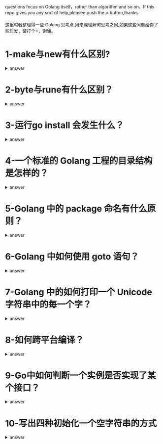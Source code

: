 questions focus on Golang itself，rather than algorithm and so on。If this repo gives you any sort of help,pleasee push the :star: button,thanks.

这里时我整理得一些 Golang 思考点,用来深理解何思考之用,如果这些问题给你了些启发，请打个:star:，谢谢。

# 1-make与new有什么区别?

<details>
  <summary>answer</summary>
new(T) 返回 T 的指针 *T 并指向 T 的零值。
make(T) 返回的初始化的 T，只能用于 slice，map，channel
</details>

# 2-byte与rune有什么区别？

<details>
  <summary>answer</summary>
 Go语言中byte和rune实质上就是uint8和int32类型。byte用来强调数据是raw data，而不是数字；而rune用来表示Unicode的code point。
</details>

# 3-运行go install 会发生什么？

<details>
  <summary>answer</summary>
go install只会检查“参数指定的包所在的GOPATH”内的源码是否有更新，如果有则重新编译。对于依赖的其他GOPATH下的包，如果存在已经编译好的.a文件，则不会再检查源码是否有更新，不会重新编译,将 main 包生成二进制文件放到GOBIN目录下。将非 main 包编译成.a文件放到项目对于的 pkg 目录下。
</details>


# 4-一个标准的 Golang 工程的目录结构是怎样的？

<details>
	<summary>answer</summary>
	like this https://github.com/golang-standards/project-layout
</details>
	

# 5-Golang 中的 package 命名有什么原则？

<details>
  <summary>answer</summary>
  小写、清晰、简明、一个单词、不要使用下划线等字符
</details>

# 6-Golang 中如何使用 goto 语句？

<details>
  <summary>answer</summary>
  Go语言中有标签这一概念，来配合 for、switch、select 进行使用，形式为某一行的第一个以冒号结尾的单词，比如
  <pre>
LABEL1:
    for i := 0; i <= 5; i++ {
        for j := 0; j <= 5; j++ {
            if j == 4 {
                continue LABEL1 //其执行效果相当于是 break
            }
            fmt.Printf("i is: %d, and j is: %d\n", i, j)
        }
    }

}
  </pre>
  本段代码中，continue将会指向 LABEL1 而不是继续,演示效果如下所示：
  <pre>
i is: 0, and j is: 0
i is: 0, and j is: 1
i is: 0, and j is: 2
i is: 0, and j is: 3
i is: 1, and j is: 0
i is: 1, and j is: 1
i is: 1, and j is: 2
i is: 1, and j is: 3
i is: 2, and j is: 0
i is: 2, and j is: 1
i is: 2, and j is: 2
i is: 2, and j is: 3
i is: 3, and j is: 0
i is: 3, and j is: 1
i is: 3, and j is: 2
i is: 3, and j is: 3
i is: 4, and j is: 0
i is: 4, and j is: 1
i is: 4, and j is: 2
i is: 4, and j is: 3
i is: 5, and j is: 0
i is: 5, and j is: 1
i is: 5, and j is: 2
i is: 5, and j is: 3
  </pre>
</details>

# 7-Golang 中的如何打印一个 Unicode 字符串中的每一个字？

<details>
  <summary>answer</summary>
<pre>
	for pos, value := range "我是中国人" {
		fmt.Printf("val:%#U, pos:%d", value, pos)
	}
</pre>
</details>

# 8-如何跨平台编译？
<details>
  <summary>answer</summary>
<pre>
CGO_ENABLED=0 GOOS=darwin GOARCH=amd64 go build main.go
</pre>
缺点是无法使用 cgo，一个第三方工具是 xgo，其准备了各式各样的编译环境，详见 https://github.com/karalabe/xgo
</details>

# 9-Go中如何判断一个实例是否实现了某个接口？
<details>
  <summary>answer</summary>
因为接口与实现只依赖于判断两个类型的方法，所以没有必要定义一个具体类型和它实现的接口之间的关系。也就是说，尝试文档化和断言这种关系几乎没有用，所以并没有通过程序强制定义。下面的定义在编译期断言一个*bytes.Buffer的值实现了io.Writer接口类型:
<pre>
// *bytes.Buffer must satisfy io.Writer
var w io.Writer = new(bytes.Buffer)
</pre>
因为任意*bytes.Buffer的值，甚至包括nil通过(*bytes.Buffer)(nil)进行显示的转换都实现了这个接口，所以我们不必分配一个新的变量。并且因为我们绝不会引用变量w，我们可以使用空标识符来进行代替。总的看，这些变化可以让我们得到一个更朴素的版本：
<pre>
// *bytes.Buffer must satisfy io.Writer
var _ io.Writer = (*bytes.Buffer)(nil)
</pre>
</details>

# 10-写出四种初始化一个空字符串的方式
<details>
  <summary>answer</summary>

<pre>
s := ""
var s string
var s = ""
var s string = ""
</pre>
第一种形式，是一条短变量声明，最简洁，但只能用在函数内部，而不能用于包变量。第二种形式依赖于字符串的默认初始化零值机制，被初始化为""。第三种形式用得很少，除非同时声明多个变量。第四种形式显式地标明变量的类型，当变量类型与初值类型相同时，类型冗余，但如果两者类型不同，变量类型就必须了。实践中一般使用前两种形式中的某个，初始值重要的话就显式地指定变量的类型，否则使用隐式初始化。
</details>

